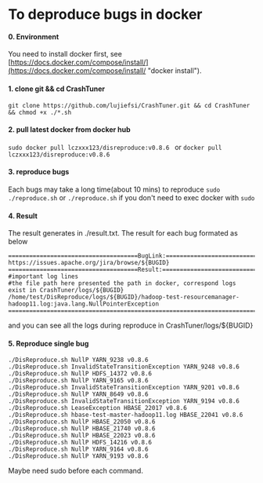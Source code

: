# To deproduce bugs in docker

#### 0. Environment
You need to install docker first, see [https://docs.docker.com/compose/install/](https://docs.docker.com/compose/install/ "docker install").

#### 1. clone git && cd CrashTuner
`git clone https://github.com/lujiefsi/CrashTuner.git && cd CrashTuner && chmod +x ./*.sh`
#### 2. pull latest docker from docker hub
`sudo docker pull lczxxx123/disreproduce:v0.8.6 ` or `docker pull lczxxx123/disreproduce:v0.8.6 `
#### 3. reproduce bugs
Each bugs may take a long time(about 10 mins) to reproduce
`sudo ./reproduce.sh` 
or `./reproduce.sh` if you don&apos;t need to exec docker with `sudo`
#### 4. Result
The result generates in ./result.txt. The result for each bug formated as below

    =====================================BugLink:==========================================
    https://issues.apache.org/jira/browse/${BUGID}
    =====================================Result:===========================================
    #important log lines 
	#the file path here presented the path in docker, correspond logs exist in CrashTuner/logs/${BUGID}
	/home/test/DisReproduce/logs/${BUGID}/hadoop-test-resourcemanager-hadoop11.log:java.lang.NullPointerException
    =======================================================================================
	
and you can see all the logs during reproduce in CrashTuner/logs/${BUGID}
#### 5. Reproduce single bug

	./DisReproduce.sh NullP YARN_9238 v0.8.6
	./DisReproduce.sh InvalidStateTransitionException YARN_9248 v0.8.6
	./DisReproduce.sh NullP HDFS_14372 v0.8.6
	./DisReproduce.sh NullP YARN_9165 v0.8.6
	./DisReproduce.sh InvalidStateTransitionException YARN_9201 v0.8.6
	./DisReproduce.sh NullP YARN_8649 v0.8.6
	./DisReproduce.sh InvalidStateTransitionException YARN_9194 v0.8.6
	./DisReproduce.sh LeaseException HBASE_22017 v0.8.6
	./DisReproduce.sh hbase-test-master-hadoop11.log HBASE_22041 v0.8.6
	./DisReproduce.sh NullP HBASE_22050 v0.8.6
	./DisReproduce.sh NullP HBASE_21740 v0.8.6
	./DisReproduce.sh NullP HBASE_22023 v0.8.6
	./DisReproduce.sh NullP HDFS_14216 v0.8.6
	./DisReproduce.sh NullP YARN_9164 v0.8.6
	./DisReproduce.sh NullP YARN_9193 v0.8.6	
Maybe need sudo before each command.
	
